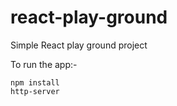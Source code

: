 # react-play-ground

Simple React play ground project

To run the app:-

```
npm install
http-server
```
